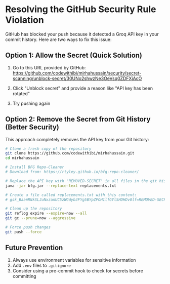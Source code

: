 # Resolving the GitHub Security Rule Violation

GitHub has blocked your push because it detected a Groq API key in your commit history. Here are two ways to fix this issue:

## Option 1: Allow the Secret (Quick Solution)

1. Go to this URL provided by GitHub:
   https://github.com/codewithibi/mirhahussain/security/secret-scanning/unblock-secret/30UNo2shwzNe3OeVsq0ZDFXjAcO

2. Click "Unblock secret" and provide a reason like "API key has been rotated"

3. Try pushing again

## Option 2: Remove the Secret from Git History (Better Security)

This approach completely removes the API key from your Git history:

```bash
# Clone a fresh copy of the repository
git clone https://github.com/codewithibi/mirhahussain.git
cd mirhahussain

# Install BFG Repo-Cleaner
# Download from: https://rtyley.github.io/bfg-repo-cleaner/

# Replace the API key with "REMOVED-SECRET" in all files in the git history
java -jar bfg.jar --replace-text replacements.txt

# Create a file called replacements.txt with this content:
# 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=REMOVED-SECRET

# Clean up the repository
git reflog expire --expire=now --all
git gc --prune=now --aggressive

# Force push changes
git push --force
```

## Future Prevention

1. Always use environment variables for sensitive information
2. Add `.env` files to `.gitignore`
3. Consider using a pre-commit hook to check for secrets before committing 